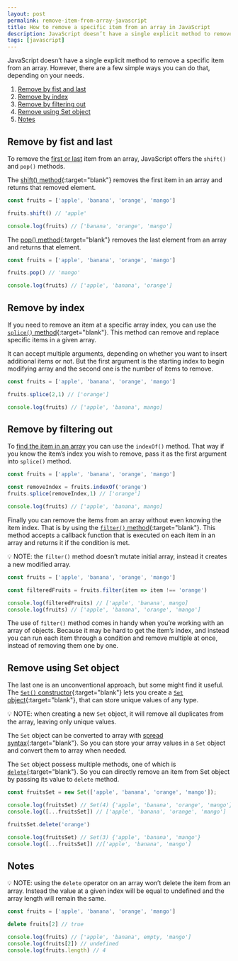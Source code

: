 ```yaml
---
layout: post
permalink: remove-item-from-array-javascript
title: How to remove a specific item from an array in JavaScript
description: JavaScript doesn’t have a single explicit method to remove a specific item from an array. However, there are a few simple ways you can do that, depending on your needs.
tags: [javascript]
---
```


JavaScript doesn’t have a single explicit method to remove a specific item from an array. However, there are a few simple ways you can do that, depending on your needs.

1. [Remove by fist and last](#remove-by-fist-and-last)
2. [Remove by index](#remove-by-index)
3. [Remove by filtering out](#remove-by-filtering-out)
4. [Remove using Set object](#remove-using-set-object)
5. [Notes](#notes)

## Remove by fist and last

To remove the [first or last](/javascript-array-push-pop-shift-unshift) item from an array, JavaScript offers the `shift()` and `pop()` methods.

The [shift() method](https://developer.mozilla.org/en-US/docs/Web/JavaScript/Reference/Global_Objects/Array/shift){:target="blank"} removes the first item in an array and returns that removed element.

```javascript
const fruits = ['apple', 'banana', 'orange', 'mango']

fruits.shift() // 'apple'

console.log(fruits) // ['banana', 'orange', 'mango']

```

The [pop() method](https://developer.mozilla.org/en-US/docs/Web/JavaScript/Reference/Global_Objects/Array/pop){:target="blank"} removes the last element from an array and returns that element.

```javascript
const fruits = ['apple', 'banana', 'orange', 'mango']

fruits.pop() // 'mango'

console.log(fruits) // ['apple', 'banana', 'orange']
```

## Remove by index

If you need to remove an item at a specific array index, you can use the [`splice()` method](https://developer.mozilla.org/en-US/docs/Web/JavaScript/Reference/Global_Objects/Array/splice){:target="blank"}. This method can remove and replace specific items in a given array. 

It can accept multiple arguments, depending on whether you want to insert additional items or not. But the first argument is the starting index to begin modifying array and the second one is the number of items to remove.

```javascript
const fruits = ['apple', 'banana', 'orange', 'mango']

fruits.splice(2,1) // ['orange']

console.log(fruits) // ['apple', 'banana', mango]
```

## Remove by filtering out

To [find the item in an array](/how-to-find-an-item-in-a-javascript-array) you can use the `indexOf()` method. That way if you know the item’s index you wish to remove, pass it as the first argument into `splice()` method.

 ```javascript
const fruits = ['apple', 'banana', 'orange', 'mango']

const removeIndex = fruits.indexOf('orange')
fruits.splice(removeIndex,1) // ['orange']

console.log(fruits) // ['apple', 'banana', mango]
```

Finally you can remove the items from an array without even knowing the item index. That is by using the [`filter()` method](https://developer.mozilla.org/en-US/docs/Web/JavaScript/Reference/Global_Objects/Array/filter){:target="blank"}. This method accepts a callback function that is executed on each item in an array and returns it if the condition is met.

<p class="note">💡 NOTE: the <code>filter()</code> method doesn’t mutate initial array, instead it creates a new modified array.</p>

 ```javascript
const fruits = ['apple', 'banana', 'orange', 'mango']

const filteredFruits = fruits.filter(item => item !== 'orange')

console.log(filteredFruits) // ['apple', 'banana', mango]
console.log(fruits) // ['apple', 'banana', 'orange', 'mango']
```
The use of `filter()` method comes in handy when you’re working with an array of objects. Because it may be hard to get the item’s index, and instead you can run each item through a condition and remove multiple at once, instead of removing them one by one. 

## Remove using Set object

The last one is an unconventional approach, but some might find it useful. The [`Set()` constructor](https://developer.mozilla.org/en-US/docs/Web/JavaScript/Reference/Global_Objects/Set/Set){:target="blank"} lets you create a [`Set` object](https://developer.mozilla.org/en-US/docs/Web/JavaScript/Reference/Global_Objects/Set){:target="blank"}, that can store unique values of any type.

<p class="note">💡 NOTE: when creating a new <code>Set</code> object, it will remove all duplicates from the array, leaving only unique values.</p>

The `Set` object can be converted to array with [spread syntax](https://developer.mozilla.org/en-US/docs/Web/JavaScript/Reference/Operators/Spread_syntax){:target="blank"}. So you can store your array values in a `Set` object and convert them to array when needed.

The `Set` object possess multiple methods, one of which is [`delete`](https://developer.mozilla.org/en-US/docs/Web/JavaScript/Reference/Global_Objects/Set/delete){:target="blank"}. So you can directly remove an item from Set object by passing its value to `delete` method.

```javascript
const fruitsSet = new Set(['apple', 'banana', 'orange', 'mango']);

console.log(fruitsSet) // Set(4) {'apple', 'banana', 'orange', 'mango'}
console.log([...fruitsSet]) // ['apple', 'banana', 'orange', 'mango']

fruitsSet.delete('orange')

console.log(fruitsSet) // Set(3) {'apple', 'banana', 'mango'}
console.log([...fruitsSet]) //['apple', 'banana', 'mango']
```

## Notes

<p class="note">💡 NOTE: using the <code>delete</code> operator on an array won’t delete the item from an array. Instead the value at a given index will be equal to undefined and the array length will remain the same.</p>

 ```javascript
const fruits = ['apple', 'banana', 'orange', 'mango']

delete fruits[2] // true

console.log(fruits) // ['apple', 'banana', empty, 'mango']
console.log(fruits[2]) // undefined
console.log(fruits.length) // 4
```
